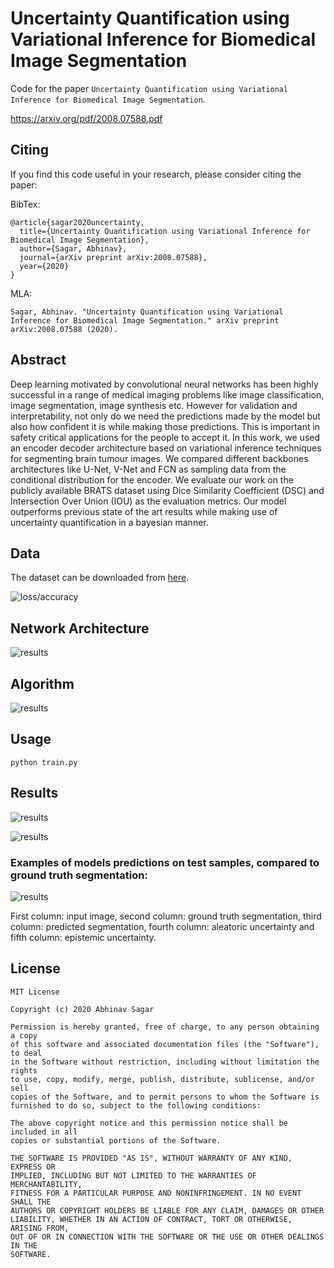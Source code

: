 # Uncertainty Quantification using Variational Inference for Biomedical Image Segmentation

Code for the paper `Uncertainty Quantification using Variational Inference for Biomedical Image Segmentation`.

https://arxiv.org/pdf/2008.07588.pdf

## Citing

If you find this code useful in your research, please consider citing the paper:

BibTex:

```
@article{sagar2020uncertainty,
  title={Uncertainty Quantification using Variational Inference for Biomedical Image Segmentation},
  author={Sagar, Abhinav},
  journal={arXiv preprint arXiv:2008.07588},
  year={2020}
}
```

MLA:

`Sagar, Abhinav. "Uncertainty Quantification using Variational Inference for Biomedical Image Segmentation." arXiv preprint arXiv:2008.07588 (2020).`


## Abstract

Deep learning motivated by convolutional neural networks has been highly successful in a range of medical imaging problems like image classification, image
segmentation, image synthesis etc. However for validation and interpretability, not
only do we need the predictions made by the model but also how confident it is
while making those predictions. This is important in safety critical applications for
the people to accept it. In this work, we used an encoder decoder architecture based
on variational inference techniques for segmenting brain tumour images. We compared different backbones architectures like U-Net, V-Net and FCN as sampling
data from the conditional distribution for the encoder. We evaluate our work on
the publicly available BRATS dataset using Dice Similarity Coefficient (DSC) and
Intersection Over Union (IOU) as the evaluation metrics. Our model outperforms
previous state of the art results while making use of uncertainty quantification in a
bayesian manner.

## Data

The dataset can be downloaded from [here](http://braintumorsegmentation.org/).

![loss/accuracy](images/img3.png)

## Network Architecture

![results](images/img1.png)

## Algorithm

![results](images/img2.png)

## Usage

`python train.py`

## Results



![results](images/img4.png)




![results](images/img5.png)


### Examples of models predictions on test samples, compared to ground truth segmentation:

![results](images/f3.png)

First column: input image, second column: ground truth segmentation, third column: predicted segmentation, fourth column: aleatoric uncertainty and fifth column: epistemic uncertainty.

## License

```
MIT License

Copyright (c) 2020 Abhinav Sagar

Permission is hereby granted, free of charge, to any person obtaining a copy
of this software and associated documentation files (the "Software"), to deal
in the Software without restriction, including without limitation the rights
to use, copy, modify, merge, publish, distribute, sublicense, and/or sell
copies of the Software, and to permit persons to whom the Software is
furnished to do so, subject to the following conditions:

The above copyright notice and this permission notice shall be included in all
copies or substantial portions of the Software.

THE SOFTWARE IS PROVIDED "AS IS", WITHOUT WARRANTY OF ANY KIND, EXPRESS OR
IMPLIED, INCLUDING BUT NOT LIMITED TO THE WARRANTIES OF MERCHANTABILITY,
FITNESS FOR A PARTICULAR PURPOSE AND NONINFRINGEMENT. IN NO EVENT SHALL THE
AUTHORS OR COPYRIGHT HOLDERS BE LIABLE FOR ANY CLAIM, DAMAGES OR OTHER
LIABILITY, WHETHER IN AN ACTION OF CONTRACT, TORT OR OTHERWISE, ARISING FROM,
OUT OF OR IN CONNECTION WITH THE SOFTWARE OR THE USE OR OTHER DEALINGS IN THE
SOFTWARE.
```

